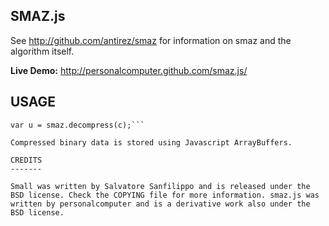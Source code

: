 SMAZ.js
-------

See http://github.com/antirez/smaz for information on smaz and the algorithm itself.

**Live Demo:** http://personalcomputer.github.com/smaz.js/

USAGE
-----

```var c = smaz.compress("string");
var u = smaz.decompress(c);```

Compressed binary data is stored using Javascript ArrayBuffers.

CREDITS
-------

Small was written by Salvatore Sanfilippo and is released under the BSD license. Check the COPYING file for more information. smaz.js was written by personalcomputer and is a derivative work also under the BSD license.
